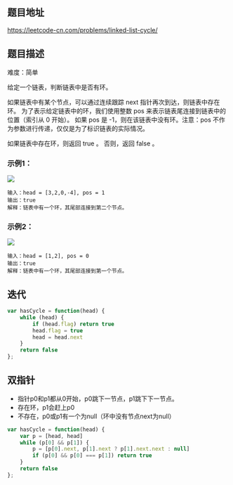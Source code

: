 ## 题目地址

https://leetcode-cn.com/problems/linked-list-cycle/

## 题目描述

难度：简单

给定一个链表，判断链表中是否有环。

如果链表中有某个节点，可以通过连续跟踪 next 指针再次到达，则链表中存在环。 为了表示给定链表中的环，我们使用整数 pos 来表示链表尾连接到链表中的位置（索引从 0 开始）。 如果 pos 是 -1，则在该链表中没有环。注意：pos 不作为参数进行传递，仅仅是为了标识链表的实际情况。

如果链表中存在环，则返回 true 。 否则，返回 false 。

### 示例1：

<img src="https://assets.leetcode-cn.com/aliyun-lc-upload/uploads/2018/12/07/circularlinkedlist.png">

```
输入：head = [3,2,0,-4], pos = 1
输出：true
解释：链表中有一个环，其尾部连接到第二个节点。
```

### 示例2：

<img src="https://assets.leetcode-cn.com/aliyun-lc-upload/uploads/2018/12/07/circularlinkedlist_test2.png">

```
输入：head = [1,2], pos = 0
输出：true
解释：链表中有一个环，其尾部连接到第一个节点。
```

## 迭代

```js
var hasCycle = function(head) {
    while (head) {
        if (head.flag) return true
        head.flag = true
        head = head.next
    }
    return false
};
```

## 双指针

- 指针p0和p1都从0开始，p0跳下一节点，p1跳下下一节点。
- 存在环，p1会赶上p0
- 不存在，p0或p1有一个为null（环中没有节点next为null）

```js
var hasCycle = function(head) {
    var p = [head, head]
    while (p[0] && p[1]) {
        p = [p[0].next, p[1].next ? p[1].next.next : null]
        if (p[0] && p[0] === p[1]) return true
    }
    return false
};
```

